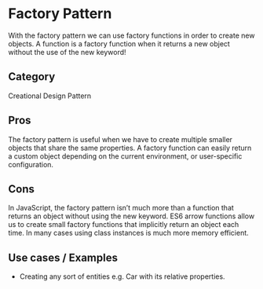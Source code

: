 # Factory Pattern
With the factory pattern we can use factory functions in order to create new objects. A function is a factory function when it returns a new object without the use of the new keyword!

## Category
Creational Design Pattern

## Pros
The factory pattern is useful when we have to create multiple smaller objects that share the same properties. A factory function can easily return a custom object depending on the current environment, or user-specific configuration.

## Cons
In JavaScript, the factory pattern isn’t much more than a function that returns an object without using the new keyword. ES6 arrow functions allow us to create small factory functions that implicitly return an object each time. In many cases using class instances is much more memory efficient.

## Use cases / Examples
- Creating any sort of entities e.g. Car with its relative properties.